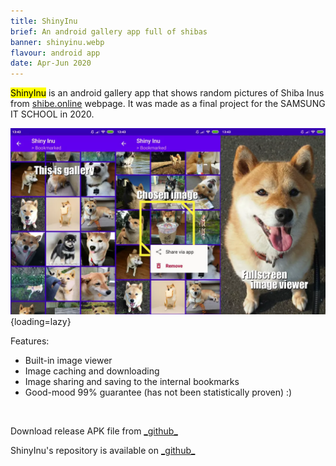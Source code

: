 ```yaml
---
title: ShinyInu
brief: An android gallery app full of shibas
banner: shinyinu.webp
flavour: android app
date: Apr-Jun 2020
---
```


<mark class="highlight">ShinyInu</mark> is an android gallery app that shows random pictures of Shiba Inus from [shibe.online](https://shibe.online) webpage. It was made as a final project for the SAMSUNG IT SCHOOL in 2020.

![ShinyInu interface](https://raw.githubusercontent.com/DanielPancake/shinyinu/master/assets/preview2.webp){loading=lazy}

Features:

- Built-in image viewer
- Image caching and downloading
- Image sharing and saving to the internal bookmarks
- Good-mood 99% guarantee (has not been statistically proven) :)

<br />

Download release APK file from [\_github\_](https://github.com/danielpancake/shinyinu/releases)

ShinyInu's repository is available on [\_github\_](https://github.com/danielpancake/shinyinu)